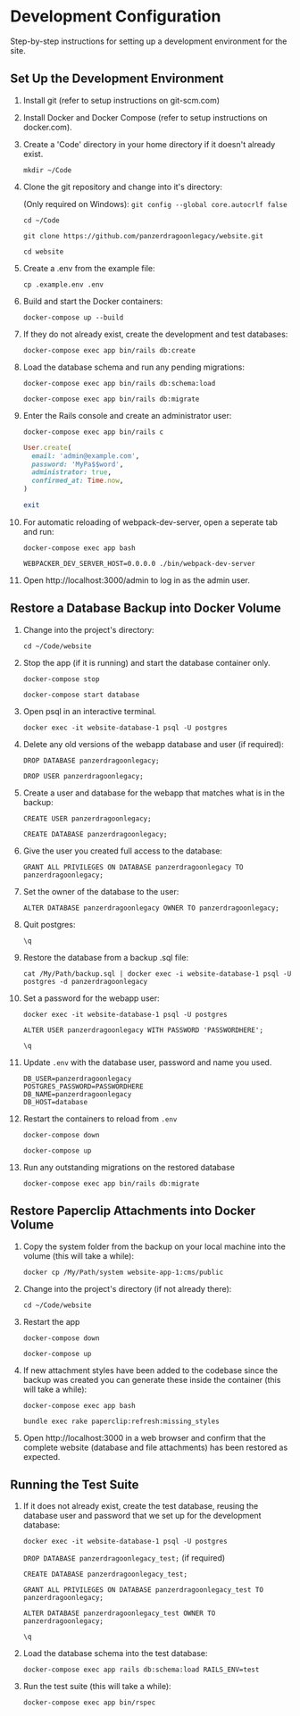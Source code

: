 # Development Configuration

Step-by-step instructions for setting up a development environment for the site.

## Set Up the Development Environment

1. Install git (refer to setup instructions on git-scm.com)

2. Install Docker and Docker Compose (refer to setup instructions on
   docker.com).

3. Create a 'Code' directory in your home directory if it doesn't already exist.

   `mkdir ~/Code`

4. Clone the git repository and change into it's directory:

   (Only required on Windows): `git config --global core.autocrlf false`

   `cd ~/Code`

   `git clone https://github.com/panzerdragoonlegacy/website.git`

   `cd website`

5. Create a .env from the example file:

   `cp .example.env .env`

6. Build and start the Docker containers:

   `docker-compose up --build`

7. If they do not already exist, create the development and test databases:

   `docker-compose exec app bin/rails db:create`

8. Load the database schema and run any pending migrations:

   `docker-compose exec app bin/rails db:schema:load`

   `docker-compose exec app bin/rails db:migrate`

9. Enter the Rails console and create an administrator user:

   `docker-compose exec app bin/rails c`

   ```ruby
   User.create(
     email: 'admin@example.com',
     password: 'MyPa$$word',
     administrator: true,
     confirmed_at: Time.now,
   )

   exit
   ```

10. For automatic reloading of webpack-dev-server, open a seperate tab and run:

    `docker-compose exec app bash`

    `WEBPACKER_DEV_SERVER_HOST=0.0.0.0 ./bin/webpack-dev-server`

11. Open http://localhost:3000/admin to log in as the admin user.

## Restore a Database Backup into Docker Volume

1. Change into the project's directory:

   `cd ~/Code/website`

2. Stop the app (if it is running) and start the database container only.

   `docker-compose stop`

   `docker-compose start database`

3. Open psql in an interactive terminal.

   `docker exec -it website-database-1 psql -U postgres`

4. Delete any old versions of the webapp database and user (if required):

   `DROP DATABASE panzerdragoonlegacy;`

   `DROP USER panzerdragoonlegacy;`

5. Create a user and database for the webapp that matches what is in the backup:

   `CREATE USER panzerdragoonlegacy;`

   `CREATE DATABASE panzerdragoonlegacy;`

6. Give the user you created full access to the database:

   `GRANT ALL PRIVILEGES ON DATABASE panzerdragoonlegacy TO panzerdragoonlegacy;`

7. Set the owner of the database to the user:

   `ALTER DATABASE panzerdragoonlegacy OWNER TO panzerdragoonlegacy;`

8. Quit postgres:

   `\q`

9. Restore the database from a backup .sql file:

   `cat /My/Path/backup.sql | docker exec -i website-database-1 psql -U postgres -d panzerdragoonlegacy`

10. Set a password for the webapp user:

    `docker exec -it website-database-1 psql -U postgres`

    `ALTER USER panzerdragoonlegacy WITH PASSWORD 'PASSWORDHERE';`

    `\q`

11. Update `.env` with the database user, password and name you used.

    ```
    DB_USER=panzerdragoonlegacy
    POSTGRES_PASSWORD=PASSWORDHERE
    DB_NAME=panzerdragoonlegacy
    DB_HOST=database
    ```

12. Restart the containers to reload from `.env`

    `docker-compose down`

    `docker-compose up`

13. Run any outstanding migrations on the restored database

    `docker-compose exec app bin/rails db:migrate`

## Restore Paperclip Attachments into Docker Volume

1. Copy the system folder from the backup on your local machine into the volume
   (this will take a while):

   `docker cp /My/Path/system website-app-1:cms/public`

2. Change into the project's directory (if not already there):

   `cd ~/Code/website`

3. Restart the app

   `docker-compose down`

   `docker-compose up`

4. If new attachment styles have been added to the codebase since the backup was
   created you can generate these inside the container (this will take a while):

   `docker-compose exec app bash`

   `bundle exec rake paperclip:refresh:missing_styles`

5. Open http://localhost:3000 in a web browser and confirm that the complete
   website (database and file attachments) has been restored as expected.

## Running the Test Suite

1. If it does not already exist, create the test database, reusing the database
   user and password that we set up for the development database:

   `docker exec -it website-database-1 psql -U postgres`

   `DROP DATABASE panzerdragoonlegacy_test;` (if required)

   `CREATE DATABASE panzerdragoonlegacy_test;`

   `GRANT ALL PRIVILEGES ON DATABASE panzerdragoonlegacy_test TO panzerdragoonlegacy;`

   `ALTER DATABASE panzerdragoonlegacy_test OWNER TO panzerdragoonlegacy;`

   `\q`

2. Load the database schema into the test database:

   `docker-compose exec app rails db:schema:load RAILS_ENV=test`

3. Run the test suite (this will take a while):

   `docker-compose exec app bin/rspec`

